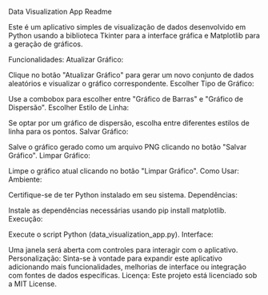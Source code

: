 Data Visualization App Readme

Este é um aplicativo simples de visualização de dados desenvolvido em Python usando a biblioteca Tkinter para a interface gráfica e Matplotlib para a geração de gráficos.

Funcionalidades:
Atualizar Gráfico:

Clique no botão "Atualizar Gráfico" para gerar um novo conjunto de dados aleatórios e visualizar o gráfico correspondente.
Escolher Tipo de Gráfico:

Use a combobox para escolher entre "Gráfico de Barras" e "Gráfico de Dispersão".
Escolher Estilo de Linha:

Se optar por um gráfico de dispersão, escolha entre diferentes estilos de linha para os pontos.
Salvar Gráfico:

Salve o gráfico gerado como um arquivo PNG clicando no botão "Salvar Gráfico".
Limpar Gráfico:

Limpe o gráfico atual clicando no botão "Limpar Gráfico".
Como Usar:
Ambiente:

Certifique-se de ter Python instalado em seu sistema.
Dependências:

Instale as dependências necessárias usando pip install matplotlib.
Execução:

Execute o script Python (data_visualization_app.py).
Interface:

Uma janela será aberta com controles para interagir com o aplicativo.
Personalização:
Sinta-se à vontade para expandir este aplicativo adicionando mais funcionalidades, melhorias de interface ou integração com fontes de dados específicas.
Licença:
Este projeto está licenciado sob a MIT License.
